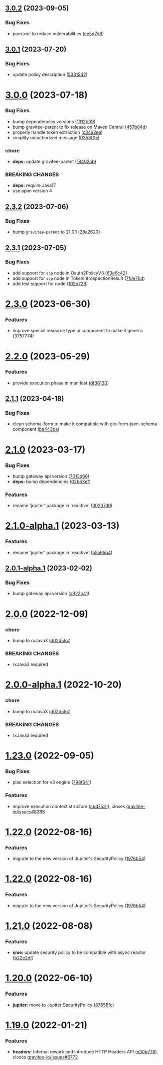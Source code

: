 ## [3.0.2](https://github.com/gravitee-io/gravitee-policy-oauth2/compare/3.0.1...3.0.2) (2023-09-05)


### Bug Fixes

* pom.xml to reduce vulnerabilities ([ee5d7d6](https://github.com/gravitee-io/gravitee-policy-oauth2/commit/ee5d7d6667b08af88f9ba71d9edb9a2e77a4353b))

## [3.0.1](https://github.com/gravitee-io/gravitee-policy-oauth2/compare/3.0.0...3.0.1) (2023-07-20)


### Bug Fixes

* update policy description ([5331542](https://github.com/gravitee-io/gravitee-policy-oauth2/commit/53315420d65a9c6f6b6c47af687f747fa4a78474))

# [3.0.0](https://github.com/gravitee-io/gravitee-policy-oauth2/compare/2.3.2...3.0.0) (2023-07-18)


### Bug Fixes

* bump dependencies versions ([1312b09](https://github.com/gravitee-io/gravitee-policy-oauth2/commit/1312b09e067e0be6542ea956f8f67e9d3b10c4ce))
* bump gravitee-parent to fix release on Maven Central ([457b84d](https://github.com/gravitee-io/gravitee-policy-oauth2/commit/457b84d1e5bf94a347e435c11586ee3a83903af4))
* properly handle token extraction ([c34a2ee](https://github.com/gravitee-io/gravitee-policy-oauth2/commit/c34a2ee172060f4a5f10f59337536863722f407d))
* simplify unauthorized message ([0358f05](https://github.com/gravitee-io/gravitee-policy-oauth2/commit/0358f054ba8c83a3232669997d1293c873e2ceef))


### chore

* **deps:** update gravitee-parent ([18402bb](https://github.com/gravitee-io/gravitee-policy-oauth2/commit/18402bb6b261e2d294b2676f31313fc494542b35))


### BREAKING CHANGES

* **deps:** require Java17
* use apim version 4

## [2.3.2](https://github.com/gravitee-io/gravitee-policy-oauth2/compare/2.3.1...2.3.2) (2023-07-06)


### Bug Fixes

* bump `gravitee-parent` to 21.0.1 ([28a2620](https://github.com/gravitee-io/gravitee-policy-oauth2/commit/28a2620eff22577f489bf384ff0b57826c7ec42b))

## [2.3.1](https://github.com/gravitee-io/gravitee-policy-oauth2/compare/2.3.0...2.3.1) (2023-07-05)


### Bug Fixes

* add support for `scp` node in Oauth2PolicyV3 ([63e6c42](https://github.com/gravitee-io/gravitee-policy-oauth2/commit/63e6c426ec19479235c19c27ac6da7054cb0b3e1))
* add support for `scp` node in TokenIntrospectionResult ([7fde7bd](https://github.com/gravitee-io/gravitee-policy-oauth2/commit/7fde7bdff9005f8dfe2242dd32d8521cf2570bd4))
* add test support for  node ([102b726](https://github.com/gravitee-io/gravitee-policy-oauth2/commit/102b726f3f96aec740f5a3e4d1cad15a23c2a431))

# [2.3.0](https://github.com/gravitee-io/gravitee-policy-oauth2/compare/2.2.0...2.3.0) (2023-06-30)


### Features

* improve special resource type ui component to make it generic ([3757774](https://github.com/gravitee-io/gravitee-policy-oauth2/commit/3757774fe7c0572acbc21df57988a179a691976c))

# [2.2.0](https://github.com/gravitee-io/gravitee-policy-oauth2/compare/2.1.1...2.2.0) (2023-05-29)


### Features

* provide execution phase in manifest ([df36130](https://github.com/gravitee-io/gravitee-policy-oauth2/commit/df36130865b1e553c6cdf186d031756e636b58cc))

## [2.1.1](https://github.com/gravitee-io/gravitee-policy-oauth2/compare/2.1.0...2.1.1) (2023-04-18)


### Bug Fixes

* clean schema-form to make it compatible with gio-form-json-schema component ([ba443ba](https://github.com/gravitee-io/gravitee-policy-oauth2/commit/ba443baafb7036e9c8a2f7777e38193fd5a7c4ce))

# [2.1.0](https://github.com/gravitee-io/gravitee-policy-oauth2/compare/2.0.0...2.1.0) (2023-03-17)


### Bug Fixes

* bump gateway api version ([7013d66](https://github.com/gravitee-io/gravitee-policy-oauth2/commit/7013d668d03f9d114a6804c76ca0bba33314b98f))
* **deps:** bump dependencies ([02b63ef](https://github.com/gravitee-io/gravitee-policy-oauth2/commit/02b63efad651902c9bf30066d50c4660405c1ad8))


### Features

* rename 'jupiter' package in 'reactive' ([302d7d0](https://github.com/gravitee-io/gravitee-policy-oauth2/commit/302d7d0badc7b41abb2c763027edbefe0f3d2dd4))

# [2.1.0-alpha.1](https://github.com/gravitee-io/gravitee-policy-oauth2/compare/2.0.1-alpha.1...2.1.0-alpha.1) (2023-03-13)


### Features

* rename 'jupiter' package in 'reactive' ([55a95b4](https://github.com/gravitee-io/gravitee-policy-oauth2/commit/55a95b4796a8bd1dad250774e5f2851a2cfea024))

## [2.0.1-alpha.1](https://github.com/gravitee-io/gravitee-policy-oauth2/compare/2.0.0...2.0.1-alpha.1) (2023-02-02)


### Bug Fixes

* bump gateway api version ([a922b41](https://github.com/gravitee-io/gravitee-policy-oauth2/commit/a922b4199062f6cea05afef55a5b14e9237ff3cc))

# [2.0.0](https://github.com/gravitee-io/gravitee-policy-oauth2/compare/1.23.0...2.0.0) (2022-12-09)


### chore

* bump to rxJava3 ([d02d58c](https://github.com/gravitee-io/gravitee-policy-oauth2/commit/d02d58c944a82ad2d66d59f5f8550cf6f6b9b7d6))


### BREAKING CHANGES

* rxJava3 required

# [2.0.0-alpha.1](https://github.com/gravitee-io/gravitee-policy-oauth2/compare/1.23.0...2.0.0-alpha.1) (2022-10-20)


### chore

* bump to rxJava3 ([d02d58c](https://github.com/gravitee-io/gravitee-policy-oauth2/commit/d02d58c944a82ad2d66d59f5f8550cf6f6b9b7d6))


### BREAKING CHANGES

* rxJava3 required

# [1.23.0](https://github.com/gravitee-io/gravitee-policy-oauth2/compare/1.22.0...1.23.0) (2022-09-05)


### Bug Fixes

* plan selection for v3 engine ([798f541](https://github.com/gravitee-io/gravitee-policy-oauth2/commit/798f5413ff2d084bdac2687b7e12c43fc39ca5ce))


### Features

* improve execution context structure ([abd7531](https://github.com/gravitee-io/gravitee-policy-oauth2/commit/abd753109ccef5b72055c6c74acf663a16e559dd)), closes [gravitee-io/issues#8386](https://github.com/gravitee-io/issues/issues/8386)

# [1.22.0](https://github.com/gravitee-io/gravitee-policy-oauth2/compare/1.21.0...1.22.0) (2022-08-16)


### Features

* migrate to the new version of Jupiter's SecurityPolicy ([1976b54](https://github.com/gravitee-io/gravitee-policy-oauth2/commit/1976b544e18099ceaaacd5164e50257fc1dfa95a))

# [1.22.0](https://github.com/gravitee-io/gravitee-policy-oauth2/compare/1.21.0...1.22.0) (2022-08-16)


### Features

* migrate to the new version of Jupiter's SecurityPolicy ([1976b54](https://github.com/gravitee-io/gravitee-policy-oauth2/commit/1976b544e18099ceaaacd5164e50257fc1dfa95a))

# [1.21.0](https://github.com/gravitee-io/gravitee-policy-oauth2/compare/1.20.0...1.21.0) (2022-08-08)


### Features

* **sme:** update security policy to be compatible with async reactor ([b22e2df](https://github.com/gravitee-io/gravitee-policy-oauth2/commit/b22e2df14fea2ac20e19a869a7a9cdb0948be6a9))

# [1.20.0](https://github.com/gravitee-io/gravitee-policy-oauth2/compare/1.19.0...1.20.0) (2022-06-10)


### Features

* **jupiter:** move to Jupiter SecurityPolicy ([87656fc](https://github.com/gravitee-io/gravitee-policy-oauth2/commit/87656fce5a47766bfacb4a7f75779f6fca90c47b))

# [1.19.0](https://github.com/gravitee-io/gravitee-policy-oauth2/compare/1.18.0...1.19.0) (2022-01-21)


### Features

* **headers:** Internal rework and introduce HTTP Headers API ([e30b778](https://github.com/gravitee-io/gravitee-policy-oauth2/commit/e30b7780a0508ffd9fd91379b90eb2daffd59eef)), closes [gravitee-io/issues#6772](https://github.com/gravitee-io/issues/issues/6772)
